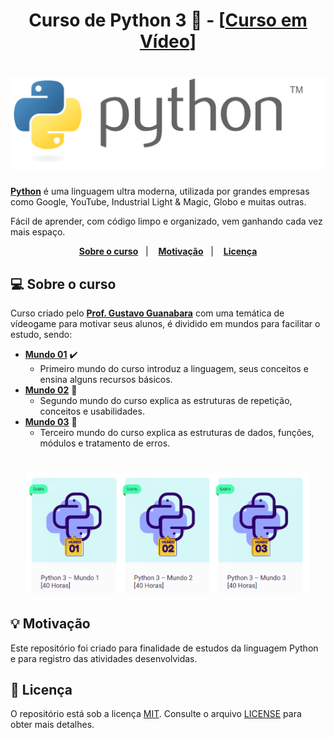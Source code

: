 <h1 align="center">
	<strong>Curso de Python 3 🐍 - [<a href="https://www.cursoemvideo.com/">Curso em Vídeo</a>]</strong>
</h1>

<h1 align="center">  
  <img alt="Logo Python" title="Logo Python" src=".github/python-logo.svg" />
</h1>

**[Python][python]** é uma linguagem ultra moderna, utilizada por grandes empresas como Google, YouTube, Industrial Light & Magic, Globo e muitas outras. 

Fácil de aprender, com código limpo e organizado, vem ganhando cada vez mais espaço.

<p align="center">
  <a href="#-sobre-o-curso"><strong>Sobre o curso</strong></a>&nbsp;&nbsp;&nbsp;|&nbsp;&nbsp;&nbsp;
  <a href="#-motivação"><strong>Motivação</strong></a>&nbsp;&nbsp;&nbsp;|&nbsp;&nbsp;&nbsp;
  <a href="#-licença"><strong>Licença</strong></a>
</p>

## 💻 Sobre o curso

Curso criado pelo **[Prof. Gustavo Guanabara](https://github.com/gustavoguanabara)** com uma temática de vídeogame para motivar seus alunos, é dividido em mundos para facilitar o estudo, sendo:

- **[Mundo 01](https://www.cursoemvideo.com/course/python-3-mundo-1/)** ✔️
  - Primeiro mundo do curso introduz a linguagem, seus conceitos e ensina alguns recursos básicos.
- **[Mundo 02](https://www.cursoemvideo.com/course/python-3-mundo-2/)** 🚧
  - Segundo mundo do curso explica as estruturas de repetição, conceitos e usabilidades.
- **[Mundo 03](https://www.cursoemvideo.com/course/python-3-mundo-3/)** 🚧
  - Terceiro mundo do curso explica as estruturas de dados, funções, módulos e tratamento de erros.

<h1 align="center">
  <img alt="Curso Python 3 - Mundos 1, 2 e 3 [Curso em Vídeo]" title="Curso Python 3 - Mundos 1, 2 e 3 [Curso em Vídeo]" src=".github/curso-python3-cursoemvideo.PNG" width="90%"/>
</h1>

## 💡 Motivação

Este repositório foi criado para finalidade de estudos da linguagem Python e para registro das atividades desenvolvidas.

## 📃 Licença

O repositório está sob a licença [MIT][mit]. Consulte o arquivo [LICENSE](https://github.com/bryan-lima/python-cursoemvideo/blob/master/LICENSE) para obter mais detalhes.


[python]: https://www.python.org/
[mit]: https://opensource.org/licenses/MIT